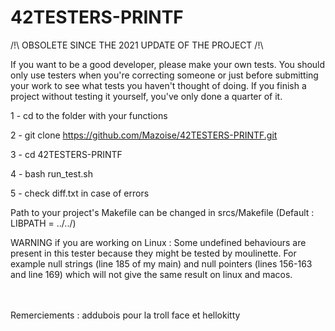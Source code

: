 # 42TESTERS-PRINTF

/!\ OBSOLETE SINCE THE 2021 UPDATE OF THE PROJECT /!\

If you want to be a good developer, please make your own tests. You should only use testers when you're correcting someone or just before submitting your work to see what tests you haven't thought of doing. If you finish a project without testing it yourself, you've only done a quarter of it.

1 - cd to the folder with your functions

2 - git clone https://github.com/Mazoise/42TESTERS-PRINTF.git

3 - cd 42TESTERS-PRINTF

4 - bash run_test.sh

5 - check diff.txt in case of errors

Path to your project's Makefile can be changed in srcs/Makefile (Default : LIBPATH = ../../)

WARNING if you are working on Linux : Some undefined behaviours are present in this tester because they might be tested by moulinette. For example null strings (line 185 of my main) and null pointers (lines 156-163 and line 169) which will not give the same result on linux and macos.


\
<br>
Remerciements :
addubois pour la troll face et hellokitty
